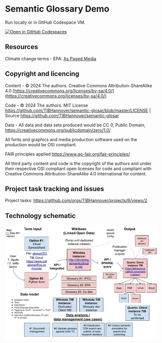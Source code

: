 # Semantic Glossary Demo

Run locally or in GitHub Codespace VM.

[![Open in GitHub Codespaces](https://github.com/codespaces/badge.svg)](https://github.com/codespaces)

## Resources

Climate change terms - EPA: [As Paged Media](https://vivliostyle.org/viewer/#src=https://raw.githubusercontent.com/TIBHannover/semantic-glosar/main/resources/Climate%20Change%20Terms.html)

## Copyright and licencing

Content - © 2024 The authors. Creative Commons Attribution-ShareAlike 4.0 [https://creativecommons.org/licenses/by-sa/4.0/](https://creativecommons.org/licenses/by-sa/4.0/)

Code - © 2024 The authors. MIT License https://github.com/TIBHannover/semantic-glosar/blob/master/LICENSE | Source https://github.com/TIBHannover/semantic-glosar

Data - All data and data sets produced would be CC 0, Public Domain, https://creativecommons.org/publicdomain/zero/1.0/

All fonts and graphics and media production software used on the production would be OSI compliant.

FAIR principles applied https://www.go-fair.org/fair-principles/

All third party content and code is the copyright of the authors and under their respective OSI compliant open licenses for code and compliant with Creative Commons Attribution-ShareAlike 4.0 International for content.

## Project task tracking and issues

Project tasks: https://github.com/orgs/TIBHannover/projects/6/views/2

## Technology schematic

![Glossary Workflows](/images/glossary-workflows.jpg)

